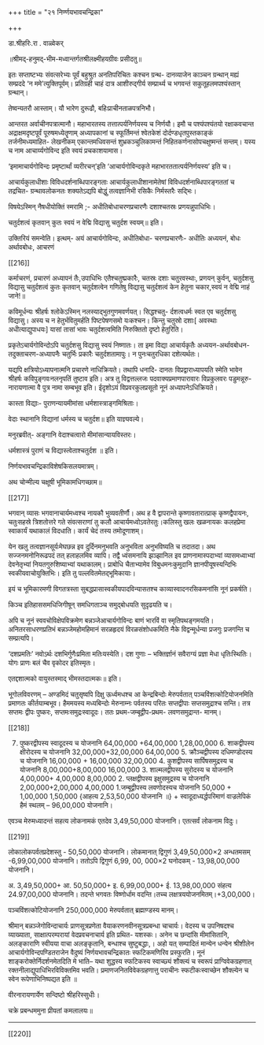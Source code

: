 +++
title = "२१ निर्ण्णयभावचन्द्रिका"

+++

डा.श्रीहरिः.रा . वाळ्वेकर्


॥श्रीमद्-हनुमद्-भीम-मध्वान्तर्गतश्रीलक्ष्मीहयग्रीवः प्रसीदतु॥

इतः सप्ताष्टभ्यः संवत्सरेभ्यः पूर्वं बहुश्रुत अनतिपरिचितः कश्चन ग्रन्थ- दानव्याजेन काञ्चन ग्रन्थान् मह्यं सम्प्रददे ‘न ममे’त्युक्तिपूर्वम्। प्रतिग्रही चाहं दात्र आशीरुद्गीर्य सम्प्रार्थ्य च भगवन्तं सकुतूहलमपश्यंस्तान् ग्रन्थान्।

तेष्वन्यतरौ  आस्ताम्।  यौ  भारेण  दुरूढौ,  बहिःप्राचीनताळपत्रनिभौ।

आन्तरत  अर्वाचीनपत्रात्मानौ।  महाभारतस्य  तत्तात्पर्यनिर्णयस्य  च निर्णयौ। इमौ च पश्यंपश्यंतयो रक्षाकवचान्त अद्राक्षमदृष्टपूर्वं पूरुषमध्येतॄणाम् अध्यापकानां च स्फूर्तिमन्तं श्वेतकेशं दोर्दण्डधृतपुस्तकाङ्कं तर्जनीमध्यमाहित- लेखनीकम् एकान्तमधिवसन्तं शुभ्रकञ्चुलिकामन्तं निहितकर्णनासोपचक्षुष्मन्तं सन्तम्।  यस्य  च  नाम  आचार्य्यगोविन्द  इति  स्वयं  प्रचकाशयामास।

‘इमामाचार्यगोविन्दः  प्रमृष्टार्थां  व्यरीरचन्’इति  ‘आचार्यगोविन्दकृते महाभारततात्पर्यनिर्णयस्य’ इति च।

आचार्यकुलाधीशाः विविधदर्शनाब्धिपारङ्गताः आचार्यकुलाधीशानामेतेषां  विविधदर्शनाब्धिपारङ्गततां  च  तद्रचित- ग्रन्थावलोकनतः शक्यतेऽद्यपि बोद्धुं तत्वज्ञानिभी रसिकैः निर्मस्तरैः सद्भिः।

विषयेऽस्मिन् नैषधीयोक्तिं स्मरामि ;- अधीतिबोधाचरणप्रचारणैः दशाश्चतस्रः प्रणयन्नुपाधिभिः।

चतुर्दशत्वं कृतवान् कुतः स्वयं न वेद्मि विद्यासु चतुर्दश स्वयम्॥ इति।

उक्तिरियं समन्वेति। इत्थम्-  अयं आचार्यगोविन्दः, अधीतिबोधा- चरणप्रचारणैः-  अधीतिः     अध्ययनं,  बोधः अर्थावबोधः,  आचरणं

[[216]]

कर्माचरणं,  प्रचारणं अध्यापनं  तैः,उपाधिभिः एतैश्चतुष्प्रकारैः,  चतस्रः दशाः चतुरवस्थाः, प्रणयन्   कुर्वन्, चतुर्दशसु विद्यासु चतुर्दशत्वं कुतः कृतवान्   चतुर्दशत्वेन गणितेषु विद्यासु चतुर्दशत्वं केन हेतुना चकार,स्वयं न वेद्मि  नाहं जाने!॥

कविमूर्धन्यः श्रीहर्षः श्लोकेऽस्मिन् नलस्याद्भुतगुणमवर्णयत्। सिद्धश्चतु- र्दशत्वधर्मः  स्वत  एव  चतुर्दशसु  विद्यासु।  अस्य  च  न  हेतुर्भवितुमर्हति पिष्टपेषणसमो यःकश्चन। किन्तु चतुस्रो दशाः[ अवस्थाः अधीत्याद्युपाधयः] यासां तासां भावः चतुर्दशत्वमिति निरुक्तितो दृष्टो हेतुरिति।

प्रकृतेऽचार्यगोविन्दोऽपि चतुर्दशसु विद्यासु स्वयं निष्णातः। ता इमा विद्या आचार्यकृतैः अध्ययन-अर्थावबोधन-तदुक्ताचरण-अध्यापनैः चतुर्भिः प्रकारैः चतुर्दशतामापुः। न पुनःचतुरधिका दशेत्यर्थतः।

यद्यपि क्षत्रियोऽध्यापनात्मनि  प्रचारणे नाधिक्रियते। तथापि धनादि- दानतः विप्रद्वाराध्यापयति स्मेति भावेन श्रीहर्षः कविपुङ्गवःनलनृपतिं तुष्टाव इति। अत्र तु विद्वत्तल्लजः पदवाक्यप्रमाणपारावारः विप्रकुलवरः पडुमन्नूरु- नारायणात्मा वै पुत्र नामा सम्बभूव इति। ईदृशोऽयं विप्रवरकुलप्रसूतो नूनं अध्यापनेऽधिक्रियते।

कास्ता विद्याः- पुराणन्यायमीमांसा धर्मशास्त्राङ्गमिश्रिताः।

वेदाः स्थानानि विद्यानां धर्मस्य च चतुर्दश॥ इति याज्ञ्यवल्ये।

मनुरब्रवीत्- अङ्गानि वेदाश्चत्वारो मीमांसान्यायविस्तरः।

धर्मशास्त्रं पुराणं च विद्यास्त्वेताश्चतुर्दश ॥ इति।

निर्णयभावचन्द्रिकाविशेषकिसलयमात्रम्।

अथ चोन्मील्य चक्षूषी भूमिकामधिगच्छाम॥

[[217]]

भगवान् व्यासः भगवानाचार्यमध्वश्च नायकौ भुव्यवतीर्णौ। अथ ह वै द्वापरान्ते  कृष्णावतारात्प्राक्  कृष्णद्वैपायनः,  चतुःसहस्रे  त्रिशतोत्तरे  गते संवत्सराणां  तु  कलौ  आचार्यमध्वोऽवतेरतुः।कलिस्तु  खलः  खळनायकः कलहप्रेमा स्वाकार्यं यथाकालं विदधाति। कार्यं चेदं तस्य तमोदूणाशम्।

येन खलु तत्वज्ञानसूर्यःमेघछन्न इव दुर्दिनमनुभवति अनुभविता अनुभविष्यति च  तदातदा।  अथ  सज्जनमनोनिरूढपदं  तत्  हलाहलमिव  व्यापि।  तद्वै ध्वंसमनायि झञ्झानिल इव प्राणनामास्पदाभ्यां व्यासमध्वाभ्यां देवनेतृभ्यां नियतगुरुशिष्याभ्यां यथाकालम्। प्राबोधि चैताभ्यामेव विबुधमनःकुमुदानि ज्ञानपीयूषस्यन्दिभिः स्वकीयवाचोयुक्तिभिः। इति तु पल्लवितमेतद्भूमिकायाः।

इयं  च  भूमिकारमणी  विगतत्रस्ता  सुबद्धप्रासास्वकीयपादविन्यासतश्च काव्यास्वादनरसिकमनांसि नूनं प्रकर्षति।

किञ्च इतिहाससमधिजिगीषून् समधिगताञ्च समुद्बोधयति सुदृढयति च।

अपि च नूनं स्ववचोविक्षेपविक्रमेण बन्नञ्जेआचार्यगोविन्दः बाणं भारविं वा स्मृतिपथङ्गमयति।  अनितरसाधरणप्रतिभं  बन्नञ्जेमहोमहिमानं  सरळहृदयं विरळसंशोधकमिति नैके विद्वन्मूर्धन्या प्रजगुः प्रजगन्ति च सम्प्रत्यपि।

‘दशप्रमतिः’ नवोऽर्थः दशभिर्गुणैःप्रमिता मतिःयस्येति। दश गुणाः – भक्तिर्ज्ञानं सवैराग्यं प्रज्ञा  मेधा  धृतिःस्थितिः।योगः  प्राणः  बलं  चैव  वृकोदर  इतिस्मृतः।

एतद्दशात्मको वायुस्तस्माद् भीमस्तदात्मकः॥ इति।

भूगोलविवरणम् – अण्डमिदं  चतुसृष्वपि  दिक्षु  ऊर्ध्वमधश्च  आ  केन्द्रबिन्दोः  मेरुपर्वतात् पञ्चविंशत्कोटियोजनमिति प्रमाणतः कीर्तयाम्बभूव। हैममयस्य मध्यबिन्दोः मेरुनाम्नः पर्वतस्य परितः सप्तद्वीपाः सप्तसमुद्राश्च सन्ति। तत्र सप्तमः द्वीपः पुष्करः, सप्तमःसमुद्रःस्वादूदः। ततः प्रथम-जम्बूद्वीप-प्रथम- लवणसमुद्रान्त- मानम्।

[[218]]

7. पुष्करद्वीपस्य स्वादूदस्य च योजनानि 64,00,000 +64,00,000   1,28,00,000 6. शाकद्वीपस्य क्षीरोदस्य च योजनानि 32,00,000+32,00,000   64,00,000 5. क्रौञ्चद्वीपस्य दधिमण्डोदस्य च योजनानि 16,00,000 + 16,00,000   32,00,000 4. कुशद्वीपस्य सार्पिषसमुद्रस्य च योजनानि 8,00,000+8,00,000  16,00,000 3. शाल्मलद्वीपस्य सुरोदस्य च योजनानि 4,00,000+ 4,00,000   8,00,000 2. प्लक्षद्वीपस्य इक्षुसमुद्रस्य च योजनानि 2,00,000+2,00,000   4,00,000 1.जम्बूद्वीपस्य लवणोदस्यच योजनानि 50,000 + 1,00,000  1,50,000 {आहत्य 2,53,50,000 योजनानि ॥} + स्वादूदाध्यर्द्धपरिमाणं वाज्रलेपिकं हैमं स्थलम् – 96,00,000 योजनानि।

एवञ्च मेरुमध्यादन्तं सहत्य लोकनामकं एतदेव 3,49,50,000 योजनानि। एतत्सर्वं लोकनाम विदुः।

[[219]]

लोकालोकपर्वतप्रदेशस्तु  -  50,50,000  योजनानि।  लोकमानात् द्विगुणं 3,49,50,000×2 अन्धतमसम् -6,99,00,000 योजनानि। ततोऽपि द्विगुणं 6,99, 00, 000×2 घनोदकम् - 13,98,00,000 योजनानि।

अ. 3,49,50,000+ आ.  50,50,000+ इ.   6,99,00,000+ ई.  13,98,00,000   संहत्य 24.97,00,000 योजनानि। तदन्ते भगवतः  विष्णोर्धाम  वदन्ति।तच्च  लक्षत्रययोजनमितम्।+3,00,000।

पञ्चविंशत्कोटियोजनानि 250,000,000 मेरुपर्वतात् ब्रह्माण्डस्य मानम्।

श्रीमान् बन्नञ्जेगोविन्दाचार्यः प्राणसूत्रप्रणेता  वैयाकरणनवीनसूत्रप्रबन्धा  चाचार्यः।  वेदस्य  च उपनिषदश्च  व्याख्याता,  साक्षात्परम्परायां  वेदप्रवचनाचार्य  इति  प्रथित- यशस्कः। अनेन च छन्दांसि मीमांसितानि, अलङ्काराणि स्वीयया वाचा अलङ्कृतानि,  बन्धाश्च  सुष्टुबद्धाः,।  अहो  यत्  सम्पादितं  मान्येन  धन्येन श्रीशीलेन  आचार्यगोविन्दपण्डितराजेन  वैदुष्यं  निर्णयभावचन्द्रिकातः स्फटिकमणिरिव प्रस्फुरति। नूनं शाङ्करोक्तेर्निदर्शनमेतदिति मे भाति– यथा शुद्धस्य  स्फटिकस्य  स्वाच्छ्यं  शौक्ल्यं  च  स्वरूपं  प्राग्विवेकग्रहणात् रक्तनीलाद्युपाधिभिरविविक्तमिव  भवति।  प्रमाणजनितविवेकग्रहणात्तु पराचीनः स्फटीकःस्वाच्छेन शौक्ल्येन च स्वेन रूपेणाभिनिष्पद्यत इति ॥

वीरनारायणार्येण सन्दिष्टो श्रीहरिस्सुधीः।

चक्रे प्रबन्धममुना प्रीयतां कमलालयः॥

****

[[220]]